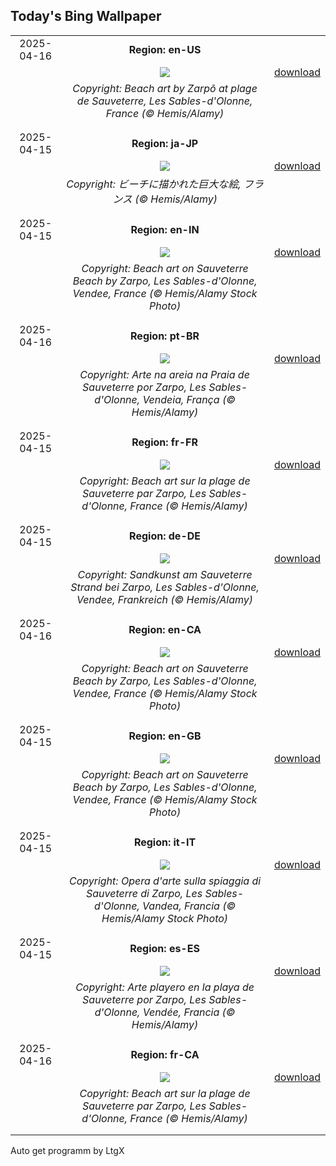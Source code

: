 ## Today's Bing Wallpaper
|      |      |      |
| :----: | :----: | :----: |
|2025-04-16|**Region: en-US**||
||![](https://www.bing.com/th?id=OHR.BeachArt_EN-US0911239616_UHD.jpg&pid=hp&w=1152&h=648&rs=1&c=4)| [download](https://www.bing.com/th?id=OHR.BeachArt_EN-US0911239616_UHD.jpg)|
||*Copyright: Beach art by Zarpõ at plage de Sauveterre, Les Sables-d'Olonne, France (© Hemis/Alamy)*
||
|||
|2025-04-15|**Region: ja-JP**||
||![](https://www.bing.com/th?id=OHR.BeachArt_JA-JP4983678633_UHD.jpg&pid=hp&w=1152&h=648&rs=1&c=4)| [download](https://www.bing.com/th?id=OHR.BeachArt_JA-JP4983678633_UHD.jpg)|
||*Copyright: ビーチに描かれた巨大な絵, フランス (© Hemis/Alamy)*
||
|||
|2025-04-15|**Region: en-IN**||
||![](https://www.bing.com/th?id=OHR.BeachArt_EN-IN5781333917_UHD.jpg&pid=hp&w=1152&h=648&rs=1&c=4)| [download](https://www.bing.com/th?id=OHR.BeachArt_EN-IN5781333917_UHD.jpg)|
||*Copyright: Beach art on Sauveterre Beach by Zarpo, Les Sables-d'Olonne, Vendee, France (© Hemis/Alamy Stock Photo)*
||
|||
|2025-04-16|**Region: pt-BR**||
||![](https://www.bing.com/th?id=OHR.BeachArt_PT-BR4894197418_UHD.jpg&pid=hp&w=1152&h=648&rs=1&c=4)| [download](https://www.bing.com/th?id=OHR.BeachArt_PT-BR4894197418_UHD.jpg)|
||*Copyright: Arte na areia na Praia de Sauveterre por Zarpo, Les Sables-d'Olonne, Vendeia, França (© Hemis/Alamy)*
||
|||
|2025-04-15|**Region: fr-FR**||
||![](https://www.bing.com/th?id=OHR.BeachArt_FR-FR1721959544_UHD.jpg&pid=hp&w=1152&h=648&rs=1&c=4)| [download](https://www.bing.com/th?id=OHR.BeachArt_FR-FR1721959544_UHD.jpg)|
||*Copyright: Beach art sur la plage de Sauveterre par Zarpo, Les Sables-d'Olonne, France (© Hemis/Alamy)*
||
|||
|2025-04-15|**Region: de-DE**||
||![](https://www.bing.com/th?id=OHR.BeachArt_DE-DE2496270870_UHD.jpg&pid=hp&w=1152&h=648&rs=1&c=4)| [download](https://www.bing.com/th?id=OHR.BeachArt_DE-DE2496270870_UHD.jpg)|
||*Copyright: Sandkunst am Sauveterre Strand bei Zarpo, Les Sables-d'Olonne, Vendee, Frankreich (© Hemis/Alamy)*
||
|||
|2025-04-16|**Region: en-CA**||
||![](https://www.bing.com/th?id=OHR.BeachArt_EN-CA0022402106_UHD.jpg&pid=hp&w=1152&h=648&rs=1&c=4)| [download](https://www.bing.com/th?id=OHR.BeachArt_EN-CA0022402106_UHD.jpg)|
||*Copyright: Beach art on Sauveterre Beach by Zarpo, Les Sables-d'Olonne, Vendee, France (© Hemis/Alamy Stock Photo)*
||
|||
|2025-04-15|**Region: en-GB**||
||![](https://www.bing.com/th?id=OHR.BeachArt_EN-GB6018920186_UHD.jpg&pid=hp&w=1152&h=648&rs=1&c=4)| [download](https://www.bing.com/th?id=OHR.BeachArt_EN-GB6018920186_UHD.jpg)|
||*Copyright: Beach art on Sauveterre Beach by Zarpo, Les Sables-d'Olonne, Vendee, France (© Hemis/Alamy Stock Photo)*
||
|||
|2025-04-15|**Region: it-IT**||
||![](https://www.bing.com/th?id=OHR.BeachArt_IT-IT8015252028_UHD.jpg&pid=hp&w=1152&h=648&rs=1&c=4)| [download](https://www.bing.com/th?id=OHR.BeachArt_IT-IT8015252028_UHD.jpg)|
||*Copyright: Opera d'arte sulla spiaggia di Sauveterre di Zarpo, Les Sables-d'Olonne, Vandea, Francia (© Hemis/Alamy Stock Photo)*
||
|||
|2025-04-15|**Region: es-ES**||
||![](https://www.bing.com/th?id=OHR.BeachArt_ES-ES0479706512_UHD.jpg&pid=hp&w=1152&h=648&rs=1&c=4)| [download](https://www.bing.com/th?id=OHR.BeachArt_ES-ES0479706512_UHD.jpg)|
||*Copyright: Arte playero en la playa de Sauveterre por Zarpo, Les Sables-d'Olonne, Vendée, Francia (© Hemis/Alamy)*
||
|||
|2025-04-16|**Region: fr-CA**||
||![](https://www.bing.com/th?id=OHR.BeachArt_FR-CA1945523130_UHD.jpg&pid=hp&w=1152&h=648&rs=1&c=4)| [download](https://www.bing.com/th?id=OHR.BeachArt_FR-CA1945523130_UHD.jpg)|
||*Copyright: Beach art sur la plage de Sauveterre par Zarpo, Les Sables-d'Olonne, France (© Hemis/Alamy)*
||
|||

Auto get programm by LtgX

